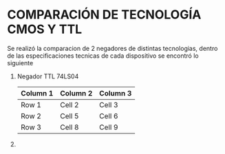 # COMPARACIÓN DE TECNOLOGÍA CMOS Y TTL
Se realizó la comparacion de 2 negadores de distintas tecnologias, dentro de las especificaciones tecnicas de cada dispositivo se encontró lo siguiente
1. Negador TTL 74LS04
   
   | Column 1 | Column 2 | Column 3 | 
   |----------|----------|----------|
   | Row 1    | Cell 2   | Cell 3   |
   | Row 2    | Cell 5   | Cell 6   |
   | Row 3    | Cell 8   | Cell 9   |

3. 
